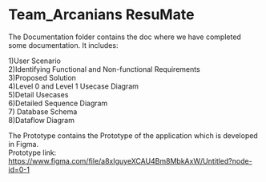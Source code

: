 # Team_Arcanians ResuMate
 
The Documentation folder contains the doc where we have completed some documentation. It includes:

1)User Scenario\
2)Identifying Functional and Non-functional Requirements\
3)Proposed Solution\
4)Level 0 and Level 1 Usecase Diagram\
5)Detail Usecases\
6)Detailed Sequence Diagram\
7) Database Schema\
8)Dataflow Diagram

The Prototype contains the Prototype of the application which is developed in Figma.\
Prototype link: https://www.figma.com/file/a8xIguyeXCAU4Bm8MbkAxW/Untitled?node-id=0-1
